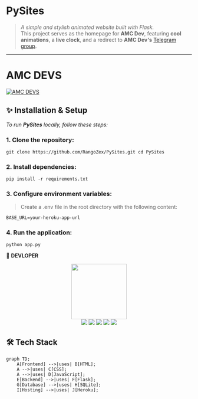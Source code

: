 # **PySites**

> _A simple and stylish animated website built with Flask._  
> This project serves as the homepage for **AMC Dev**, featuring **cool animations**, a **live clock**, and a redirect to **AMC Dev's** [Telegram group](https://t.me/amcdev).

---

# AMC DEVS

[![AMC DEVS](https://img.shields.io/badge/AMC%20DEVS-Click%20Here-blue?style=for-the-badge&logo=appveyor)](https://pysites-341b96af569a.herokuapp.com/)


## **✨ Installation & Setup**

_To run **PySites** locally, follow these steps:_

### 1. **Clone the repository:**
`git clone https://github.com/RangoZex/PySites.git
cd PySites`

### 2. **Install dependencies:**

`pip install -r requirements.txt`

### 3. **Configure environment variables:**
> Create a .env file in the root directory with the following content:

`BASE_URL=your-heroku-app-url`

### 4. **Run the application:**
`python app.py`




👲 <b>DEVLOPER</b>

<p align="middle">
<img src="https://graph.org/file/054e6d138f03ef0927645.jpg" width="150" height="150"><br>
<img src="https://badgen.net/badge/Name/RangoZex/FF33FF?icon=awesome&labelColor=0080FF"></a>
<img src="https://badgen.net/badge/Skills/python/purple?icon=terminal&labelColor=red"></a>
<a href="https://telegram.dog/RangoZex"><img src="https://img.shields.io/badge/Telegram-Bot-blue.svg?logo=telegram"></a>
<a href="https://github.com/RangoZex"><img src="https://badgen.net/badge/Follow%20on%20/GitHub/80FF00?icon=github&labelColor=black"></a>
<a href="https://youtu.be/TbMX6aN3GgY"><img src="https://img.shields.io/badge/YouTube-Channel-FF3333.svg?logo=youtube&logoColor=FF3333"></a>
<p align="left">
</p>


## **🛠️ Tech Stack**

```mermaid
graph TD;
    A[Frontend] -->|uses| B[HTML];
    A -->|uses| C[CSS];
    A -->|uses| D[JavaScript];
    E[Backend] -->|uses| F[Flask];
    G[Database] -->|uses| H[SQLite];
    I[Hosting] -->|uses| J[Heroku];


